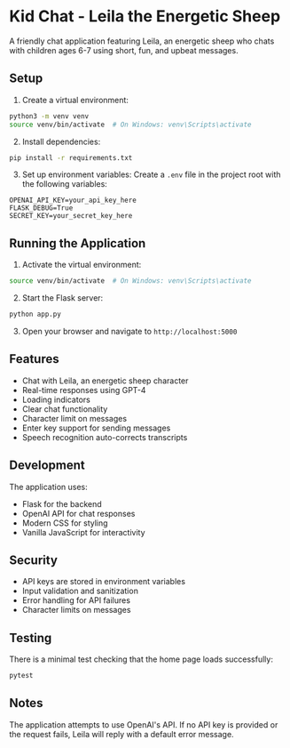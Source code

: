 # Kid Chat - Leila the Energetic Sheep

A friendly chat application featuring Leila, an energetic sheep who chats with children ages 6-7 using short, fun, and upbeat messages.

## Setup

1. Create a virtual environment:
```bash
python3 -m venv venv
source venv/bin/activate  # On Windows: venv\Scripts\activate
```

2. Install dependencies:
```bash
pip install -r requirements.txt
```

3. Set up environment variables:
Create a `.env` file in the project root with the following variables:
```
OPENAI_API_KEY=your_api_key_here
FLASK_DEBUG=True
SECRET_KEY=your_secret_key_here
```

## Running the Application

1. Activate the virtual environment:
```bash
source venv/bin/activate  # On Windows: venv\Scripts\activate
```

2. Start the Flask server:
```bash
python app.py
```

3. Open your browser and navigate to `http://localhost:5000`

## Features

- Chat with Leila, an energetic sheep character
- Real-time responses using GPT-4
- Loading indicators
- Clear chat functionality
- Character limit on messages
- Enter key support for sending messages
- Speech recognition auto-corrects transcripts

## Development

The application uses:
- Flask for the backend
- OpenAI API for chat responses
- Modern CSS for styling
- Vanilla JavaScript for interactivity

## Security

- API keys are stored in environment variables
- Input validation and sanitization
- Error handling for API failures
- Character limits on messages

## Testing

There is a minimal test checking that the home page loads successfully:

```bash
pytest
```

## Notes

The application attempts to use OpenAI's API. If no API key is provided or the request fails, Leila will reply with a default error message.
